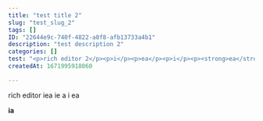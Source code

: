 ```yaml
---
title: "test title 2"
slug: "test_slug_2"
tags: []
ID: "22644e9c-740f-4822-a8f8-afb13733a4b1"
description: "test description 2"
categories: []
test: "<p>rich editor 2</p><p>i</p><p>ea</p><p>i</p><p><strong>ea</strong></p>"
createdAt: 1671995918060

---
```

rich editor iea
ie
a
i
ea

**ia**